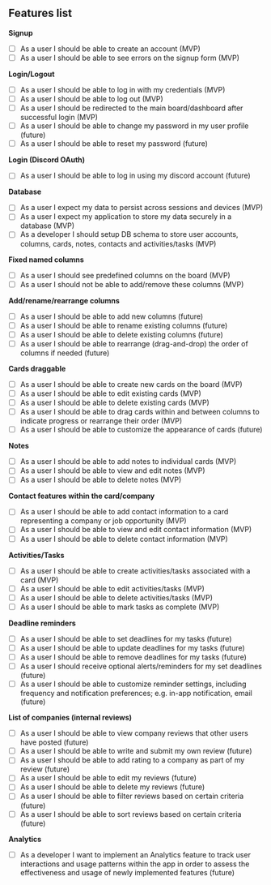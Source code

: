 ## Features list

**Signup**
- [ ] As a user I should be able to create an account (MVP)
- [ ] As a user I should be able to see errors on the signup form (MVP)

**Login/Logout**
- [ ] As a user I should be able to log in with my credentials (MVP)
- [ ] As a user I should be able to log out (MVP)
- [ ] As a user I should be redirected to the main board/dashboard after successful login (MVP)
- [ ] As a user I should be able to change my password in my user profile (future)
- [ ] As a user I should be able to reset my password (future)

**Login (Discord OAuth)**
- [ ] As a user I should be able to log in using my discord account (future)

**Database**
- [ ] As a user I expect my data to persist across sessions and devices (MVP)
- [ ] As a user I expect my application to store my data securely in a database (MVP)
- [ ] As a developer I should setup DB schema to store user accounts, columns, cards, notes, contacts and activities/tasks (MVP)

**Fixed named columns**
- [ ] As a user I should see predefined columns on the board (MVP)
- [ ] As a user I should not be able to add/remove these columns (MVP)

**Add/rename/rearrange columns**
- [ ] As a user I should be able to add new columns (future)
- [ ] As a user I should be able to rename existing columns (future)
- [ ] As a user I should be able to delete existing columns (future)
- [ ] As a user I should be able to rearrange (drag-and-drop) the order of columns if needed (future)

**Cards draggable**
- [ ] As a user I should be able to create new cards on the board (MVP)
- [ ] As a user I should be able to edit existing cards (MVP)
- [ ] As a user I should be able to delete existing cards (MVP)
- [ ] As a user I should be able to drag cards within and between columns to indicate progress or rearrange their order (MVP)
- [ ] As a user I should be able to customize the appearance of cards (future)

**Notes**
- [ ] As a user I should be able to add notes to individual cards (MVP)
- [ ] As a user I should be able to view and edit notes (MVP)
- [ ] As a user I should be able to delete notes (MVP)

**Contact features within the card/company**
- [ ] As a user I should be able to add contact information to a card representing a company or job opportunity (MVP)
- [ ] As a user I should be able to view and edit contact information (MVP)
- [ ] As a user I should be able to delete contact information (MVP)

**Activities/Tasks**
- [ ] As a user I should be able to create activities/tasks associated with a card (MVP)
- [ ] As a user I should be able to edit activities/tasks (MVP)
- [ ] As a user I should be able to delete activities/tasks (MVP)
- [ ] As a user I should be able to mark tasks as complete (MVP)

**Deadline reminders**
- [ ] As a user I should be able to set deadlines for my tasks (future)
- [ ] As a user I should be able to update deadlines for my tasks (future)
- [ ] As a user I should be able to remove deadlines for my tasks (future)
- [ ] As a user I should receive optional alerts/reminders for my set deadlines (future)
- [ ] As a user I should be able to customize reminder settings, including frequency and notification preferences; e.g. in-app notification, email (future)

**List of companies (internal reviews)**
- [ ] As a user I should be able to view company reviews that other users have posted (future)
- [ ] As a user I should be able to write and submit my own review (future)
- [ ] As a user I should be able to add rating to a company as part of my review (future)
- [ ] As a user I should be able to edit my reviews (future)
- [ ] As a user I should be able to delete my reviews (future)
- [ ] As a user I should be able to filter reviews based on certain criteria (future)
- [ ] As a user I should be able to sort reviews based on certain criteria (future)

**Analytics**
- [ ] As a developer I want to implement an Analytics feature to track user interactions and usage patterns within the app in order to assess the effectiveness and usage of newly implemented features (future)